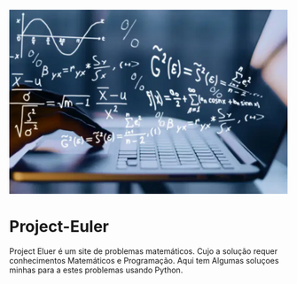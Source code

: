 ![alt text](https://github.com/NathanMuniz/Project-Euler/blob/main/img/mat.png)


# Project-Euler
 Project Eluer é um site de problemas matemáticos. Cujo a solução requer conhecimentos Matemáticos e Programação. Aqui tem Algumas soluçoes minhas para a estes problemas usando Python.
